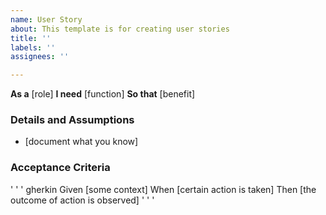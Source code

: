 ```yaml
---
name: User Story
about: This template is for creating user stories
title: ''
labels: ''
assignees: ''

---
```


**As a** [role]
**I need** [function]
**So that** [benefit]

### Details and Assumptions
* [document what you know]

### Acceptance Criteria

' ' ' gherkin
Given [some context]
When [certain action is taken]
Then [the outcome of action is observed]
' ' '
